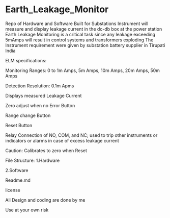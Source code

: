 # Earth_Leakage_Monitor
 Repo of Hardware and Software Built for Substations 
 Instrument will measure and display leakage current in the dc-db box at the power station
 Earth Leakage Monitoring is a critical task since any leakage exceeding 5mAmps will result in 
 control systems and transformers exploding
 The Instrument requirement were given by substation battery supplier in Tirupati India
 
 
 ELM specifications:
 
 Monitoring Ranges: 0 to 1m Amps, 5m Amps, 10m Amps, 20m Amps, 50m Amps
 
 Detection Resolution: 0.1m Apms
 
 Displays measured Leakage Current
 
 Zero adjust when no Error Button
 
 Range change Button
 
 Reset Button
 
 Relay Connection of NO, COM, and NC; used to trip other instruments or indicators or
 alarms in case of excess leakage current
 
 Caution: Calibrates to zero when Reset
 
 File Structure:
 1.Hardware
 
 2.Software
 
 Readme.md
 
 license
 
 All Design and coding are done by me
 
 Use at your own risk 
 
